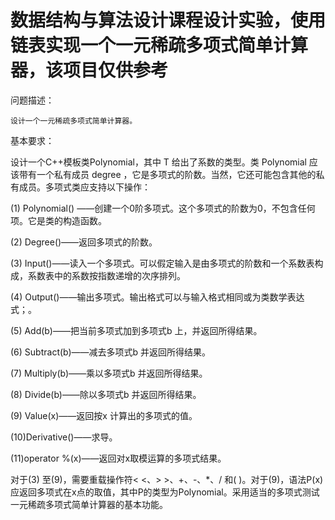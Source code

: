 # 数据结构与算法设计课程设计实验，使用链表实现一个一元稀疏多项式简单计算器，该项目仅供参考
问题描述：
    
    设计一个一元稀疏多项式简单计算器。

基本要求：

设计一个C++模板类Polynomial<T>，其中 T 给出了系数的类型。类 Polynomial 应该带有一个私有成员 degree ，它是多项式的阶数。当然，它还可能包含其他的私有成员。多项式类应支持以下操作：

(1) Polynomial() ——创建一个0阶多项式。这个多项式的阶数为0，不包含任何项。它是类的构造函数。

(2) Degree()——返回多项式的阶数。

(3) Input()——读入一个多项式。可以假定输入是由多项式的阶数和一个系数表构成，系数表中的系数按指数递增的次序排列。

(4) Output()——输出多项式。输出格式可以与输入格式相同或为类数学表达式；。

(5) Add(b)——把当前多项式加到多项式b 上，并返回所得结果。

(6) Subtract(b)——减去多项式b 并返回所得结果。

(7) Multiply(b)——乘以多项式b 并返回所得结果。

(8) Divide(b)——除以多项式b 并返回所得结果。

(9) Value(x)——返回按x 计算出的多项式的值。

(10)Derivative()——求导。

(11)operator %(x)——返回对x取模运算的多项式结果。

对于(3) 至(9)，需要重载操作符< <、> >、+、-、*、/ 和( )。对于(9)，语法P(x) 应返回多项式在x点的取值，其中P的类型为Polynomial。采用适当的多项式测试一元稀疏多项式简单计算器的基本功能。
